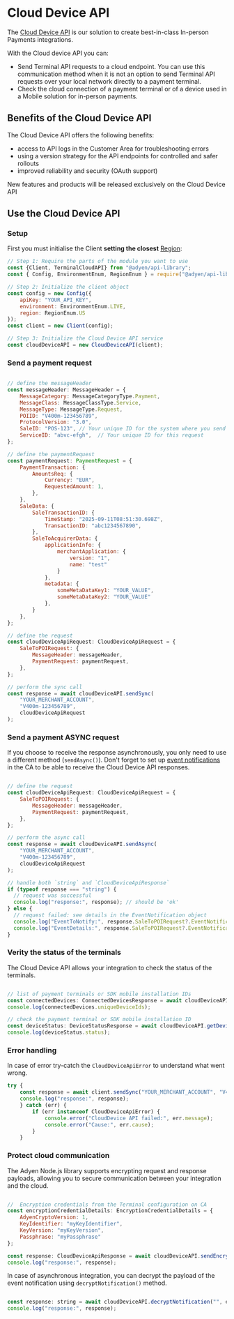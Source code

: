# Cloud Device API 

The [Cloud Device API](https://docs.adyen.com/api-explorer/cloud-device-api/1/overview) is our solution to create best-in-class In-person Payments integrations. 

With the Cloud device API you can:

- Send Terminal API requests to a cloud endpoint. You can use this communication method when it is not an option to send Terminal API requests over your local network directly to a payment terminal.
- Check the cloud connection of a payment terminal or of a device used in a Mobile solution for in-person payments.

## Benefits of the Cloud Device API

The Cloud Device API offers the following benefits:
- access to API logs in the Customer Area for troubleshooting errors
- using a version strategy for the API endpoints for controlled and safer rollouts
- improved reliability and security (OAuth support)

New features and products will be released exclusively on the Cloud Device API

## Use the Cloud Device API 

### Setup

First you must initialise the Client **setting the closest** [Region](https://docs.adyen.com/point-of-sale/design-your-integration/terminal-api/#cloud):
``` javascript
// Step 1: Require the parts of the module you want to use
const {Client, TerminalCloudAPI} from "@adyen/api-library";
const { Config, EnvironmentEnum, RegionEnum } = require("@adyen/api-library");

// Step 2: Initialize the client object
const config = new Config({
    apiKey: "YOUR_API_KEY",
    environment: EnvironmentEnum.LIVE,
    region: RegionEnum.US
});
const client = new Client(config);

// Step 3: Initialize the Cloud Device API service
const cloudDeviceAPI = new CloudDeviceAPI(client);
```

### Send a payment request

```javascript

// define the messageHeader
const messageHeader: MessageHeader = {
    MessageCategory: MessageCategoryType.Payment,
    MessageClass: MessageClassType.Service,
    MessageType: MessageType.Request,
    POIID: "V400m-123456789",
    ProtocolVersion: "3.0",
    SaleID: "POS-123", // Your unique ID for the system where you send this request from
    ServiceID: "abvc-efgh",  // Your unique ID for this request
};

// define the paymentRequest
const paymentRequest: PaymentRequest = {
    PaymentTransaction: {
        AmountsReq: {
            Currency: "EUR",
            RequestedAmount: 1,
        },
    },
    SaleData: {
        SaleTransactionID: {
            TimeStamp: "2025-09-11T08:51:30.698Z",
            TransactionID: "abc1234567890",
        },
        SaleToAcquirerData: {
            applicationInfo: {
                merchantApplication: {
                    version: "1",
                    name: "test"
                }
            },
            metadata: {
                someMetaDataKey1: "YOUR_VALUE",
                someMetaDataKey2: "YOUR_VALUE"
            },
        }
    },
};

// define the request
const cloudDeviceApiRequest: CloudDeviceApiRequest = {
    SaleToPOIRequest: {
        MessageHeader: messageHeader,
        PaymentRequest: paymentRequest,
    },
};

// perform the sync call
const response = await cloudDeviceAPI.sendSync(
    "YOUR_MERCHANT_ACCOUNT",
    "V400m-123456789",
    cloudDeviceApiRequest
);
```


### Send a payment ASYNC request

If you choose to receive the response asynchronously, you only need to use a different method (`sendAsync()`). 
Don't forget to set up [event notifications](https://docs.adyen.com/point-of-sale/design-your-integration/notifications/event-notifications/) in the CA to be able to receive the Cloud Device API responses.

```javascript

// define the request
const cloudDeviceApiRequest: CloudDeviceApiRequest = {
    SaleToPOIRequest: {
        MessageHeader: messageHeader,
        PaymentRequest: paymentRequest,
    },
};

// perform the async call
const response = await cloudDeviceAPI.sendAsync(
    "YOUR_MERCHANT_ACCOUNT",
    "V400m-123456789",
    cloudDeviceApiRequest
);

// handle both `string` and `CloudDeviceApiResponse`
if (typeof response === "string") {
  // request was successful
  console.log("response:", response); // should be 'ok'
} else {
  // request failed: see details in the EventNotification object
  console.log("EventToNotify:", response.SaleToPOIRequest?.EventNotification?.EventToNotify);
  console.log("EventDetails:", response.SaleToPOIRequest?.EventNotification?.EventDetails);
}
```

### Verity the status of the terminals

The Cloud Device API allows your integration to check the status of the terminals.

```javascript

// list of payment terminals or SDK mobile installation IDs
const connectedDevices: ConnectedDevicesResponse = await cloudDeviceAPI.getConnectedDevices("YOUR_MERCHANT_ACCOUNT");
console.log(connectedDevices.uniqueDeviceIds);

// check the payment terminal or SDK mobile installation ID 
const deviceStatus: DeviceStatusResponse = await cloudDeviceAPI.getDeviceStatus("YOUR_MERCHANT_ACCOUNT", "V400m-123456789");
console.log(deviceStatus.status);

```

### Error handling

In case of error try-catch the `CloudDeviceApiError` to understand what went wrong.

```javascript
try {
    const response = await client.sendSync("YOUR_MERCHANT_ACCOUNT", "V400m-123456789", cloudDeviceApiRequest);
    console.log("response:", response);
    } catch (err) {
        if (err instanceof CloudDeviceApiError) {
            console.error("CloudDevice API failed:", err.message);
            console.error("Cause:", err.cause);
        }
    }  
```

### Protect cloud communication

The Adyen Node.js library supports encrypting request and response payloads, allowing you to secure communication between your integration and the cloud. 

```javascript

//  Encryption credentials from the Terminal configuration on CA
const encryptionCredentialDetails: EncryptionCredentialDetails = {
    AdyenCryptoVersion: 1,
    KeyIdentifier: "myKeyIdentifier",
    KeyVersion: "myKeyVersion",
    Passphrase: "myPassphrase"
};

const response: CloudDeviceApiResponse = await cloudDeviceAPI.sendEncryptedSync("YOUR_MERCHANT_ACCOUNT", "V400m-123456789", cloudDeviceApiRequest, encryptionCredentialDetails);
console.log("response:", response);
```

In case of asynchronous integration, you can decrypt the payload of the event notification using `decryptNotification()` method.

```javascript

const response: string = await cloudDeviceAPI.decryptNotification("", encryptionCredentialDetails);
console.log("response:", response);

```